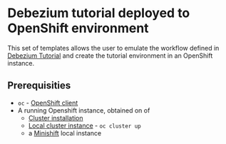 # Debezium tutorial deployed to OpenShift environment

This set of templates allows the user to emulate the workflow defined in [Debezium Tutorial](http://debezium.io/docs/tutorial/) and create the tutorial environment in an OpenShift instance.

## Prerequisities
- `oc` - [OpenShift client](https://github.com/openshift/origin/releases)
- A running Openshift instance, obtained on of
    - [Cluster installation](https://docs.openshift.org/latest/install_config/index.html)
    - [Local cluster instance](https://github.com/openshift/origin/blob/master/docs/cluster_up_down.md) - `oc cluster up`
    - a [Minishift](https://github.com/minishift/minishift) local instance
